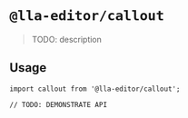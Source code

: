 # `@lla-editor/callout`

> TODO: description

## Usage

```
import callout from '@lla-editor/callout';

// TODO: DEMONSTRATE API
```
